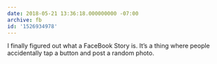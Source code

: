 ```yaml
---
date: 2018-05-21 13:36:18.000000000 -07:00
archive: fb
id: '1526934978'
---
```


I finally figured out what a FaceBook Story is. It’s a thing where people accidentally tap a button and post a random photo.
